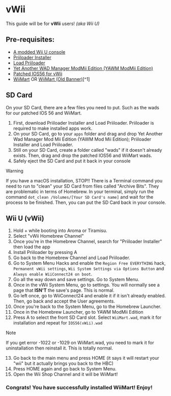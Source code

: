 # vWii
This guide will be for **vWii** users!  *(aka Wii U)*

## Pre-requisites:

- [A modded Wii U console](https://wii.hacks.guide)
- [Priiloader Installer](https://oscwii.org/library/app/priiloader)
- [Load Priiloader](https://oscwii.org/library/app/LoadPriiloader)
- [Yet Another WAD Manager ModMii Edition (YAWM ModMii Edition)](https://oscwii.org/library/app/yawmME)
- [Patched IOS56 for vWii](https://wiimart.org/wad/IOS56(vWii).wad)
- [WiiMart](http://wiimart.org/wad/WiiMart.wad) OR [WiiMart (Old Banner)](http://wiimart.org/wad/WiiMartOB.wad)[^1]

## SD Card

On your SD Card, there are a few files you need to put. Such as the wads for our patched IOS 56 and WiiMart.

1. First, download Priiloader Installer and Load Priiloader. Priiloader is required to make installed apps work.
2. On your SD Card, go to your `apps` folder and drag and drop Yet Another Wad Manager Mod Mii Edition (YAWM Mod Mii Edition); Priiloader Installer and Load Priiloader.
3. Still on your SD Card, create a folder called "wads" if it doesn't already exists. Then, drag and drop the patched IOS56 and WiiMart wads.
4. Safely eject the SD Card and put it back in your console

> [!WARNING]
> If you have a macOS installation, STOP!! There is a Terminal command you need to run to "clean" your SD Card from files called "Archive Bits". They are problematic in terms of Homebrew. In your terminal, simply run the command `dot_clean /Volumes/[Your SD Card's name]` and wait for the process to be finished. Then, you can put the SD Card back in your console.

## Wii U (vWii)

1. Hold + while booting into Aroma or Tiramisu.
2. Select "vWii Homebrew Channel"
3. Once you're in the Homebrew Channel, search for "Priiloader Installer" then load the app
4. Install Priiloader by pressing A
5. Go back to the Homebrew Channel and Load Priiloader.
6. Go to System Menu Hacks and enable the `Region Free EVERYTHING` hack, `Permanent vWii settings`, `Wii System Settings via Options Button` and `Always enable WiiConnect24 on boot`.
7. Go all the way down and save settings. Go to System Menu.
8. Once in the vWii System Menu, go to settings. You will normally see a page that **ISN'T** the save's page. This is normal.
9. Go left once, go to WiiConnect24 and enable it if it isn't already enabled. Then, go back and accept the User agreements.
10. Once you're back to the System Menu, go to the Homebrew Launcher.
11. Once in the Homebrew Launcher, go to  YAWM ModMii Edition
12. Press A to select the front SD Card slot. Select `WiiMart.wad`, mark it for installation and repeat for `IOS56(vWii).wad`

> [!NOTE]
> If you get error -1022 or -1029 on WiiMart.wad, you need to mark it for uninstallation then reinstall it. This is totally normal.

13. Go back to the main menu and press HOME (it says it will restart your "wii" but it actually brings you back to the HBC)
14. Press HOME again and go back to System Menu.
15. Open the Wii Shop Channel and it will be WiiMart!

### Congrats! You have successfully installed WiiMart! Enjoy!